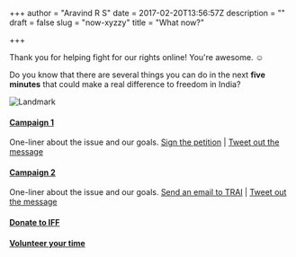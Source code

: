 +++
author = "Aravind R S"
date = 2017-02-20T13:56:57Z
description = ""
draft = false
slug = "now-xyzzy"
title = "What now?"

+++


Thank you for helping fight for our rights online! You're awesome. ☺

Do you know that there are several things you can do in the next **five minutes** that could make a real difference to freedom in India?

![Landmark](https://internetfreedom.in/files/heroicons/heroicons-lg/heroicon-landmark-lg.svg)

#### [Campaign 1]()
One-liner about the issue and our goals. 
[Sign the petition]() | [Tweet out the message]()

#### [Campaign 2]()
One-liner about the issue and our goals. 
[Send an email to TRAI]() | [Tweet out the message]()

#### [Donate to IFF](https://internetfreedom.in/donate)
#### [Volunteer your time](https://internetfreedom.in/join)

